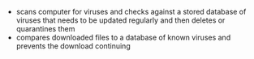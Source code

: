 - scans computer for viruses and checks against a stored database of viruses that needs to be updated regularly and then deletes or quarantines them
- compares downloaded files to a database of known viruses and prevents the download continuing